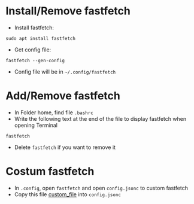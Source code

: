 # Install/Remove fastfetch
- Install fastfetch:
```
sudo apt install fastfetch
```
- Get config file:
```
fastfetch --gen-config
```
- Config file will be in `~/.config/fastfetch`


# Add/Remove fastfetch
- In Folder home, find file `.bashrc`
- Write the following text at the end of the file to display fastfetch when opening Terminal
```
fastfetch
```
- Delete `fastfetch` if you want to remove it


# Costum fastfetch
- In `.config`, open `fastfetch` and open `config.jsonc` to custom fastfetch
- Copy this file [custom_file][1] into `config.jsonc`

[1]: <https://github.com/VietPQ685/custom-themes/blob/main/Custom_fastfetch/config.jsonc>
